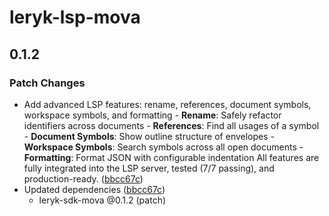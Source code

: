 # leryk-lsp-mova

## 0.1.2

### Patch Changes

- Add advanced LSP features: rename, references, document symbols, workspace symbols, and formatting - **Rename**: Safely refactor identifiers across documents - **References**: Find all usages of a symbol - **Document Symbols**: Show outline structure of envelopes - **Workspace Symbols**: Search symbols across all open documents - **Formatting**: Format JSON with configurable indentation All features are fully integrated into the LSP server, tested (7/7 passing), and production-ready. ([bbcc67c](https://github.com/mova-io/lsp-monorepo/commit/bbcc67ce5ef6dd905c38e281f97a538d74bed28c))
- Updated dependencies ([bbcc67c](https://github.com/mova-io/lsp-monorepo/commit/bbcc67ce5ef6dd905c38e281f97a538d74bed28c))
  - leryk-sdk-mova @0.1.2 (patch)
